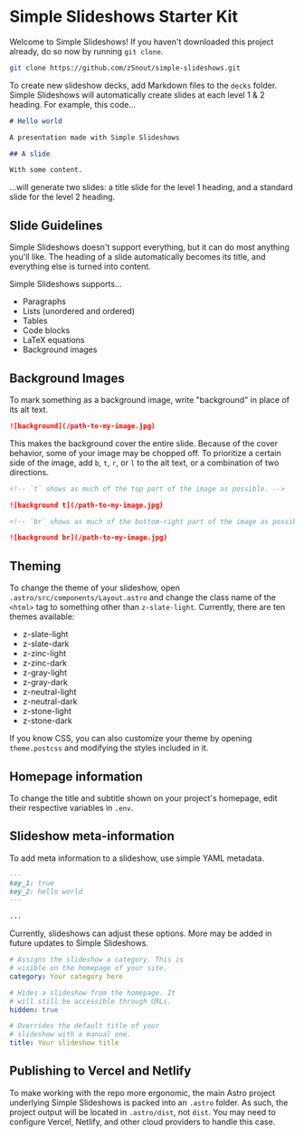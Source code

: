 # Simple Slideshows Starter Kit

Welcome to Simple Slideshows! If you haven't downloaded this project already, do
so now by running `git clone`.

```sh
git clone https://github.com/zSnout/simple-slideshows.git
```

To create new slideshow decks, add Markdown files to the `decks` folder. Simple
Slideshows will automatically create slides at each level 1 & 2 heading. For
example, this code...

```md
# Hello world

A presentation made with Simple Slideshows

## A slide

With some content.
```

...will generate two slides: a title slide for the level 1 heading, and a
standard slide for the level 2 heading.

## Slide Guidelines

Simple Slideshows doesn't support everything, but it can do most anything you'll
like. The heading of a slide automatically becomes its title, and everything
else is turned into content.

Simple Slideshows supports...

- Paragraphs
- Lists (unordered and ordered)
- Tables
- Code blocks
- LaTeX equations
- Background images

## Background Images

To mark something as a background image, write "background" in place of its alt
text.

```md
![background](/path-to-my-image.jpg)
```

This makes the background cover the entire slide. Because of the cover behavior,
some of your image may be chopped off. To prioritize a certain side of the
image, add `b`, `t`, `r`, or `l` to the alt text, or a combination of two
directions.

```md
<!-- `t` shows as much of the top part of the image as possible. -->

![background t](/path-to-my-image.jpg)
```

```md
<!-- `br` shows as much of the bottom-right part of the image as possible. -->

![background br](/path-to-my-image.jpg)
```

## Theming

To change the theme of your slideshow, open `.astro/src/components/Layout.astro`
and change the class name of the `<html>` tag to something other than
`z-slate-light`. Currently, there are ten themes available:

- z-slate-light
- z-slate-dark
- z-zinc-light
- z-zinc-dark
- z-gray-light
- z-gray-dark
- z-neutral-light
- z-neutral-dark
- z-stone-light
- z-stone-dark

If you know CSS, you can also customize your theme by opening `theme.postcss`
and modifying the styles included in it.

## Homepage information

To change the title and subtitle shown on your project's homepage, edit their
respective variables in `.env`.

## Slideshow meta-information

To add meta information to a slideshow, use simple YAML metadata.

```md
---
key_1: true
key_2: hello world
---

...
```

Currently, slideshows can adjust these options. More may be added in future
updates to Simple Slideshows.

```yaml
# Assigns the slideshow a category. This is
# visible on the homepage of your site.
category: Your category here

# Hides a slideshow from the homepage. It
# will still be accessible through URLs.
hidden: true

# Overrides the default title of your
# slideshow with a manual one.
title: Your slideshow title
```

## Publishing to Vercel and Netlify

To make working with the repo more ergonomic, the main Astro project underlying
Simple Slideshows is packed into an `.astro` folder. As such, the project output
will be located in `.astro/dist`, not `dist`. You may need to configure Vercel,
Netlify, and other cloud providers to handle this case.
